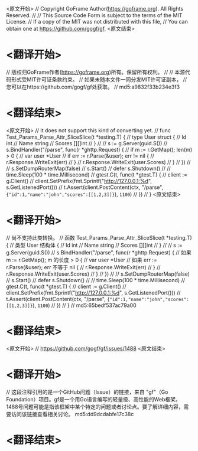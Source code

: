 
<原文开始>
// Copyright GoFrame Author(https://goframe.org). All Rights Reserved.
//
// This Source Code Form is subject to the terms of the MIT License.
// If a copy of the MIT was not distributed with this file,
// You can obtain one at https://github.com/gogf/gf.
<原文结束>

# <翻译开始>
// 版权归GoFrame作者(https://goframe.org)所有。保留所有权利。
//
// 本源代码形式受MIT许可证条款约束。
// 如果未随本文件一同分发MIT许可证副本，
// 您可以在https://github.com/gogf/gf处获取。
// md5:a9832f33b234e3f3
# <翻译结束>


<原文开始>
// It does not support this kind of converting yet.
// func Test_Params_Parse_Attr_SliceSlice(t *testing.T) {
//	type User struct {
//		Id     int
//		Name   string
//		Scores [][]int
//	}
//	//	s := g.Server(guid.S())
//	s.BindHandler("/parse", func(r *ghttp.Request) {
//		if m := r.GetMap(); len(m) > 0 {
//			var user *User
//			if err := r.Parse(&user); err != nil {
//				r.Response.WriteExit(err)
//			}
//			r.Response.WriteExit(user.Scores)
//		}
//	})
//	//	s.SetDumpRouterMap(false)
//	s.Start()
//	defer s.Shutdown()
//
//	time.Sleep(100 * time.Millisecond)
//	gtest.C(t, func(t *gtest.T) {
//		client := g.Client()
//		client.SetPrefix(fmt.Sprintf("http://127.0.0.1:%d", s.GetListenedPort()))
//		t.Assert(client.PostContent(ctx, "/parse", `{"id":1,"name":"john","scores":[[1,2,3]]}`), `1100`)
//	})
// }
<原文结束>

# <翻译开始>
// 尚不支持此类转换。
// 函数 Test_Params_Parse_Attr_SliceSlice(t *testing.T) {
// 类型 User 结构体 {
//     Id     int
//     Name   string
//     Scores [][]int
// }
// // s := g.Server(guid.S())
// s.BindHandler("/parse", func(r *ghttp.Request) {
//     如果 m := r.GetMap(); m 的长度 > 0 {
//         var user *User
//         如果 err := r.Parse(&user); err 不等于 nil {
//             r.Response.WriteExit(err)
//         }
//         r.Response.WriteExit(user.Scores)
//     }
// })
// // s.SetDumpRouterMap(false)
// s.Start()
// defer s.Shutdown()
//
// time.Sleep(100 * time.Millisecond)
// gtest.C(t, func(t *gtest.T) {
//     client := g.Client()
//     client.SetPrefix(fmt.Sprintf("http://127.0.0.1:%d", s.GetListenedPort()))
//     t.Assert(client.PostContent(ctx, "/parse", `{"id":1,"name":"john","scores":[[1,2,3]]}`), `1100`)
// })
// }
// md5:65bedf537ac79a00
# <翻译结束>


<原文开始>
// https://github.com/gogf/gf/issues/1488
<原文结束>

# <翻译开始>
// 这段注释引用的是一个GitHub问题（Issue）的链接，来自 "gf"（Go Foundation）项目。gf是一个用Go语言编写的轻量级、高性能的Web框架。1488号问题可能是指该框架中某个特定的问题或者讨论点。要了解详细内容，需要访问该链接查看相关讨论。 md5:dd9dcdabfe17c38c
# <翻译结束>

